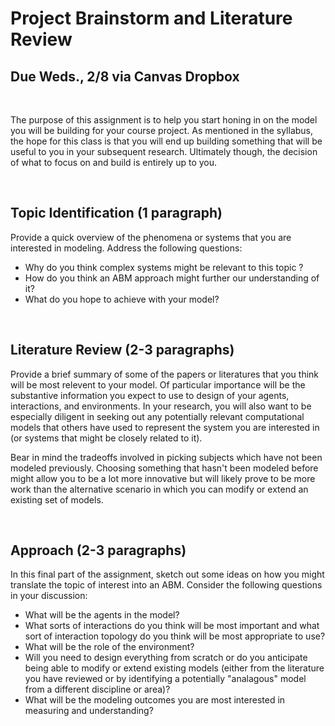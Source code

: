 # Project Brainstorm and Literature Review 
## **Due Weds., 2/8 via Canvas Dropbox**
&nbsp; 

The purpose of this assignment is to help you start honing in on the model you will be building for your course project. As mentioned in the syllabus, the hope for this class is that you will end up building something that will be useful to you in your subsequent research. Ultimately though, the decision of what to focus on and build is entirely up to you.

&nbsp; 


## Topic Identification (1 paragraph)

Provide a quick overview of the phenomena or systems that you are interested in modeling. Address the following questions:
+ Why do you think complex systems might be relevant to this topic ?  
+ How do you think an ABM approach might further our understanding of it? 
+ What do you hope to achieve with your model?

&nbsp;

## Literature Review (2-3 paragraphs)

Provide a brief summary of some of the papers or literatures that you think will be most relevent to your model. Of particular importance will be the substantive information you expect to use to design of your agents, interactions, and environments. In your research, you will also want to be especially diligent in seeking out any potentially relevant computational models that others have used to represent the system you are interested in (or systems that might be closely related to it).

Bear in mind the tradeoffs involved in picking subjects which have not been modeled previously. Choosing something that hasn't been modeled before might allow you to be a lot more innovative but will likely prove to be more work than the alternative scenario in which you can modify or extend an existing set of models.

&nbsp;


## Approach (2-3 paragraphs)

In this final part of the assignment, sketch out some ideas on how  you might translate the topic of interest into an ABM. Consider the following questions in your discussion: 
+ What will be the agents in the model?
+ What sorts of interactions do you think will be most important and what sort of interaction topology do you think will be most appropriate to use? 
+ What will be the role of the environment? 
+ Will you need to design everything from scratch or do you anticipate being able to modify or extend existing models (either from the literature you have reviewed or by identifying a potentially "analagous"  model from a different discipline or area)? 
+ What will be the modeling outcomes you are most interested in measuring and understanding?
